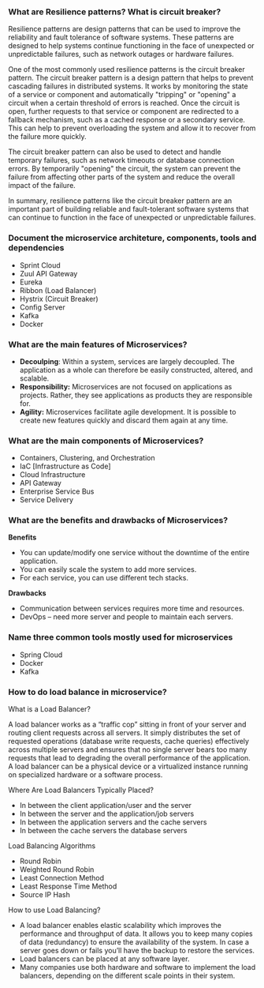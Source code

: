 ### What are Resilience patterns? What is circuit breaker?

Resilience patterns are design patterns that can be used to improve the reliability and fault tolerance of software systems. These patterns are designed to help systems continue functioning in the face of unexpected or unpredictable failures, such as network outages or hardware failures.

One of the most commonly used resilience patterns is the circuit breaker pattern. The circuit breaker pattern is a design pattern that helps to prevent cascading failures in distributed systems. It works by monitoring the state of a service or component and automatically "tripping" or "opening" a circuit when a certain threshold of errors is reached. Once the circuit is open, further requests to that service or component are redirected to a fallback mechanism, such as a cached response or a secondary service. This can help to prevent overloading the system and allow it to recover from the failure more quickly.

The circuit breaker pattern can also be used to detect and handle temporary failures, such as network timeouts or database connection errors. By temporarily "opening" the circuit, the system can prevent the failure from affecting other parts of the system and reduce the overall impact of the failure.

In summary, resilience patterns like the circuit breaker pattern are an important part of building reliable and fault-tolerant software systems that can continue to function in the face of unexpected or unpredictable failures.

### Document the microservice architeture, components, tools and dependencies

- Sprint Cloud
- Zuul API Gateway
- Eureka
- Ribbon (Load Balancer)
- Hystrix (Circuit Breaker)
- Config Server
- Kafka
- Docker

### What are the main features of Microservices?

- **Decoulping**: Within a system, services are largely decoupled. The application as a whole can therefore be easily constructed, altered, and scalable.
- **Responsibility:** Microservices are not focused on applications as projects. Rather, they see applications as products they are responsible for.
- **Agility:** Microservices facilitate agile development. It is possible to create new features quickly and discard them again at any time.

### What are the main components of Microservices?

- Containers, Clustering, and Orchestration 
- IaC [Infrastructure as Code] 
- Cloud Infrastructure 
- API Gateway 
- Enterprise Service Bus 
- Service Delivery 

### What are the benefits and drawbacks of Microservices?

**Benefits**

- You can update/modify one service without the downtime of the entire application.
- You can easily scale the system to add more services.
- For each service, you can use different tech stacks.

**Drawbacks**

- Communication between services requires more time and resources.
- DevOps – need more server and people to maintain each servers.

### Name three common tools mostly used for microservices

- Spring Cloud
- Docker
- Kafka

### How to do load balance in microservice?

What is a Load Balancer?

A load balancer works as a “traffic cop” sitting in front of your server and routing client requests across all servers. It simply distributes the set of requested operations (database write requests, cache queries) effectively across multiple servers and ensures that no single server bears too many requests that lead to degrading the overall performance of the application. A load balancer can be a physical device or a virtualized instance running on specialized hardware or a software process. 

Where Are Load Balancers Typically Placed?

- In between the client application/user and the server
- In between the server and the application/job servers
- In between the application servers and the cache servers
- In between the cache servers the database servers

Load Balancing Algorithms

- Round Robin
- Weighted Round Robin
- Least Connection Method
- Least Response Time Method
- Source IP Hash

How to use Load Balancing?

- A load balancer enables elastic scalability which improves the performance and throughput of data. It allows you to keep many copies of data (redundancy) to ensure the availability of the system. In case a server goes down or fails you’ll have the backup to restore the services. 
- Load balancers can be placed at any software layer.
- Many companies use both hardware and software to implement the load balancers, depending on the different scale points in their system.